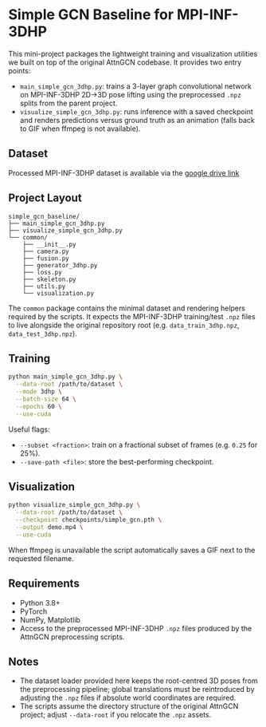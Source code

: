 # Simple GCN Baseline for MPI-INF-3DHP

This mini-project packages the lightweight training and visualization utilities we built on top of the original AttnGCN codebase. It provides two entry points:

- `main_simple_gcn_3dhp.py`: trains a 3-layer graph convolutional network on MPI-INF-3DHP 2D→3D pose lifting using the preprocessed `.npz` splits from the parent project.
- `visualize_simple_gcn_3dhp.py`: runs inference with a saved checkpoint and renders predictions versus ground truth as an animation (falls back to GIF when ffmpeg is not available).

## Dataset

Processed MPI-INF-3DHP dataset is available via the [google drive link](https://drive.google.com/file/d/1yHAwqSxp9x2RgCvRJEQfg1t17FYuMb8c/view?usp=sharing)

## Project Layout

```
simple_gcn_baseline/
├── main_simple_gcn_3dhp.py
├── visualize_simple_gcn_3dhp.py
└── common/
    ├── __init__.py
    ├── camera.py
    ├── fusion.py
    ├── generator_3dhp.py
    ├── loss.py
    ├── skeleton.py
    ├── utils.py
    └── visualization.py
```

The `common` package contains the minimal dataset and rendering helpers required by the scripts. It expects the MPI-INF-3DHP training/test `.npz` files to live alongside the original repository root (e.g. `data_train_3dhp.npz`, `data_test_3dhp.npz`).

## Training

```bash
python main_simple_gcn_3dhp.py \
  --data-root /path/to/dataset \
  --mode 3dhp \
  --batch-size 64 \
  --epochs 60 \
  --use-cuda
```

Useful flags:

- `--subset <fraction>`: train on a fractional subset of frames (e.g. `0.25` for 25%).
- `--save-path <file>`: store the best-performing checkpoint.

## Visualization

```bash
python visualize_simple_gcn_3dhp.py \
  --data-root /path/to/dataset \
  --checkpoint checkpoints/simple_gcn.pth \
  --output demo.mp4 \
  --use-cuda
```

When ffmpeg is unavailable the script automatically saves a GIF next to the requested filename.

## Requirements

- Python 3.8+
- PyTorch
- NumPy, Matplotlib
- Access to the preprocessed MPI-INF-3DHP `.npz` files produced by the AttnGCN preprocessing scripts.

## Notes

- The dataset loader provided here keeps the root-centred 3D poses from the preprocessing pipeline; global translations must be reintroduced by adjusting the `.npz` files if absolute world coordinates are required.
- The scripts assume the directory structure of the original AttnGCN project; adjust `--data-root` if you relocate the `.npz` assets.

